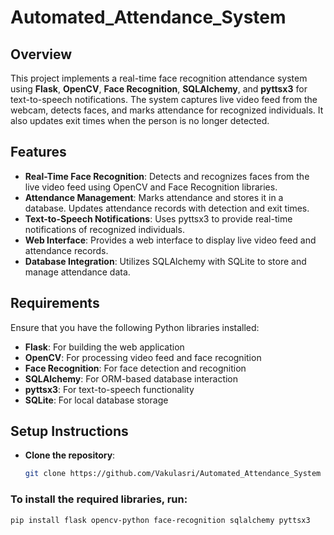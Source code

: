 #  Automated_Attendance_System

## Overview
This project implements a real-time face recognition attendance system using **Flask**, **OpenCV**, **Face Recognition**, **SQLAlchemy**, and **pyttsx3** for text-to-speech notifications. The system captures live video feed from the webcam, detects faces, and marks attendance for recognized individuals. It also updates exit times when the person is no longer detected.

## Features
- **Real-Time Face Recognition**: Detects and recognizes faces from the live video feed using OpenCV and Face Recognition libraries.
- **Attendance Management**: Marks attendance and stores it in a database. Updates attendance records with detection and exit times.
- **Text-to-Speech Notifications**: Uses pyttsx3 to provide real-time notifications of recognized individuals.
- **Web Interface**: Provides a web interface to display live video feed and attendance records.
- **Database Integration**: Utilizes SQLAlchemy with SQLite to store and manage attendance data.

## Requirements
Ensure that you have the following Python libraries installed:
- **Flask**: For building the web application
- **OpenCV**: For processing video feed and face recognition
- **Face Recognition**: For face detection and recognition
- **SQLAlchemy**: For ORM-based database interaction
- **pyttsx3**: For text-to-speech functionality
- **SQLite**: For local database storage

## Setup Instructions

- **Clone the repository**:
   ```bash
   git clone https://github.com/Vakulasri/Automated_Attendance_System

### To install the required libraries, run:
```bash
pip install flask opencv-python face-recognition sqlalchemy pyttsx3


